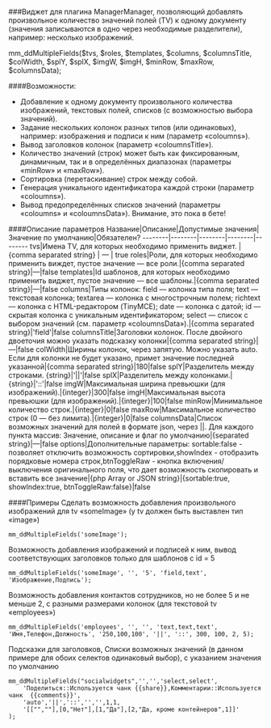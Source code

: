 
###Виджет для плагина ManagerManager, позволяющий добавлять произвольное количество значений полей (TV) к одному документу (значения записываются в одно через необходимые разделители), например: несколько изображений. 

mm_ddMultipleFields($tvs, $roles, $templates, $columns, $columnsTitle, $colWidth, $splY, $splX, $imgW, $imgH, $minRow, $maxRow, $columnsData);

####Возможности:
- Добавление к одному документу произвольного количества изображений, текстовых полей, списков (с возможностью выбора значений).
- Задание нескольких колонок разных типов (или одинаковых), например: изображения и подписи к ним (параметр «coloumns»).
- Вывод заголовков колонок (параметр «coloumnsTitle»).
- Количество значений (строк) может быть как фиксированным, динамичным, так и в определённых диапазонах (параметры «minRow» и «maxRow»).
- Сортировка (перетаскивание) строк между собой.
- Генерация уникального идентификатора каждой строки (параметр «coloumns»).
- Вывод предопределённых списков значений (параметры «coloumns» и «coloumnsData»). Внимание, это пока в бете!

####Описание параметров
Название|Описание|Допустимые значения|Значение по умолчанию|Обязателен?
--------|--------|--------|--------|--------
tvs|Имена TV, для которых необходимо применить виджет. | {comma separated string} | — | true
roles|Роли, для которых необходимо применить виждет, пустое значение — все роли.|{comma separated string}|—|false
templates|Id шаблонов, для которых необходимо применить виджет, пустое значение — все шаблоны.|{comma separated string}|—|false
columns|Типы колонок: field — колонка типа поля; text — текстовая колонка; textarea — колонка с многострочным полем; richtext — колонка с HTML-редактором (TinyMCE); date — колонка с датой; id — скрытая колонка с уникальным идентификатором; select — список с выбором значений (см. параметр «coloumnsData»).|{comma separated string}|'field'|false
columnsTitle|Заголовки колонок. После двойного двоеточия можно указать подсказку колонки|{comma separated string}|—|false
colWidth|Ширины колонок, через запятую. Можно указать auto. Если для колонки не будет указано, примет значение последней указанной|{comma separated string}|180|false
splY|Разделитель между строками.	{string}|'\|\|'|false
splX|Разделитель между колонками.|{string}|'::'|false
imgW|Максимальная ширина превьюшки (для изображений).|{integer}|300|false
imgH|Максимальная высота превьюшки (для изображений).|{integer}|100|false
minRow|Минимальное количество строк.|{integer}|0|false
maxRow|Максимальное количество строк (0 — без лимита).|{integer}|0|false
columnsData|Список возможных значений для полей в формате json, через \|\|. Для каждого пункта массив: Значение, описание и флаг по умолчанию|{separated string}|—|false
options|Дополнительные параметры: sortable:false - позволяет отключить возможность сортировки,showIndex - отобразить порядковые номера строк,btnToggleRaw - кнопка включения/выключения оригинального поля, что дает возможность скопировать и вставить все значение|{php Array or JSON string}|\{sortable:true, showIndex:true, btnToggleRaw:false\}|false

####Примеры
Сделать возможность добавления произвольного изображений для tv «someImage» (у tv должен быть выставлен тип «image»)
	
	mm_ddMultipleFields('someImage');
Возможность добавления изображений и подписей к ним, вывод соответствующих заголовков только для шаблонов с id = 5
	
	mm_ddMultipleFields('someImage', '', '5', 'field,text', 'Изображение,Подпись');
Возможность добавления контактов сотрудников, но не более 5 и не меньше 2, с разными размерами колонок (для текстовой tv «employees»)
	
	mm_ddMultipleFields('employees', '', '', 'text,text,text', 'Имя,Телефон,Должность', '250,100,100', '||', '::', 300, 100, 2, 5);
Подсказки для заголовков, Списки возможных значений (в данном примере для обоих селектов одинаковый выбор), с указанием значения по умолчанию
	
	mm_ddMultipleFields("socialwidgets",'','','select,select',
		'Поделиться::Используется чанк {{share}},Комментарии::Используется чанк  {{comments}}',
		'auto','||','::','','',1,1,
		'[["",""],[0,"Нет"],[1,"Да"],[2,"Да, кроме контейнеров",1]]'
	);


